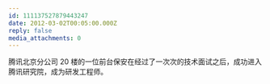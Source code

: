 ```yaml
---
id: 111137527879443247
date: 2012-03-02T00:05:00.000Z
reply: false
media_attachments: 0
---
```


腾讯北京分公司 20 楼的一位前台保安在经过了一次次的技术面试之后，成功进入腾讯研究院，成为研发工程师。

